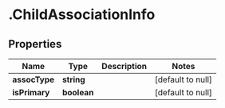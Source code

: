 # .ChildAssociationInfo

## Properties
Name | Type | Description | Notes
------------ | ------------- | ------------- | -------------
**assocType** | **string** |  | [default to null]
**isPrimary** | **boolean** |  | [default to null]



